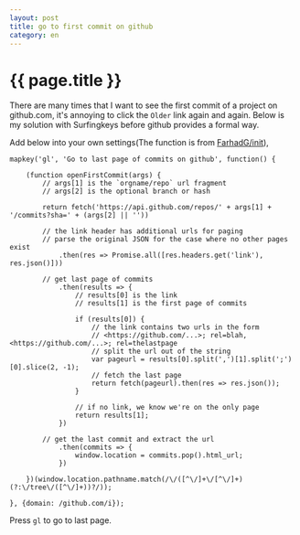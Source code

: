 ```yaml
---
layout: post
title: go to first commit on github
category: en
---
```


{{ page.title }}
================

There are many times that I want to see the first commit of a project on github.com, it's annoying to click the `Older` link again and again. Below is my solution with Surfingkeys before github provides a formal way.

Add below into your own settings(The function is from [FarhadG/init](https://github.com/FarhadG/init)),

    mapkey('gl', 'Go to last page of commits on github', function() {

        (function openFirstCommit(args) {
            // args[1] is the `orgname/repo` url fragment
            // args[2] is the optional branch or hash

            return fetch('https://api.github.com/repos/' + args[1] + '/commits?sha=' + (args[2] || ''))

            // the link header has additional urls for paging
            // parse the original JSON for the case where no other pages exist
                .then(res => Promise.all([res.headers.get('link'), res.json()]))

            // get last page of commits
                .then(results => {
                    // results[0] is the link
                    // results[1] is the first page of commits

                    if (results[0]) {
                        // the link contains two urls in the form
                        // <https://github.com/...>; rel=blah, <https://github.com/...>; rel=thelastpage
                        // split the url out of the string
                        var pageurl = results[0].split(',')[1].split(';')[0].slice(2, -1);
                        // fetch the last page
                        return fetch(pageurl).then(res => res.json());
                    }

                    // if no link, we know we're on the only page
                    return results[1];
                })

            // get the last commit and extract the url
                .then(commits => {
                    window.location = commits.pop().html_url;
                })

        })(window.location.pathname.match(/\/([^\/]+\/[^\/]+)(?:\/tree\/([^\/]+))?/));

    }, {domain: /github.com/i});

Press `gl` to go to last page.
